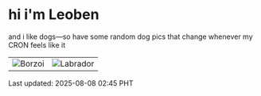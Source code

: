# hi i'm Leoben

and i like dogs—so have some random dog pics that change whenever my CRON feels like it

|  |  |
|--------|----------|
| ![Borzoi](https://random-dog-vercel.vercel.app/api/random-borzoi?v=1754592328) | ![Labrador](https://random-dog-vercel.vercel.app/api/random-labrador?v=1754592328) |

Last updated: 2025-08-08 02:45 PHT
